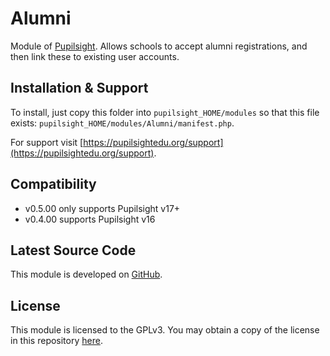 # Alumni

Module of [Pupilsight][pupilsight]. Allows schools to accept alumni registrations, and
then link these to existing user accounts.

[pupilsight]: https://pupilsightedu.org

## Installation & Support

To install, just copy this folder into `pupilsight_HOME/modules` so that this file
exists: `pupilsight_HOME/modules/Alumni/manifest.php`.

For support visit [https://pupilsightedu.org/support](https://pupilsightedu.org/support).

## Compatibility

* v0.5.00 only supports Pupilsight v17+
* v0.4.00 supports Pupilsight v16

## Latest Source Code

This module is developed on [GitHub][repo-url].

[repo-url]: https://github.com/pupilsightEdu/module-alumni

## License

This module is licensed to the GPLv3. You may obtain a copy of the license in
this repository [here](LICENSE).
